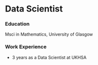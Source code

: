 # Data Scientist

### Education
Msci in Mathematics, University of Glasgow

### Work Experience

- 3 years as a Data Scientist at UKHSA
